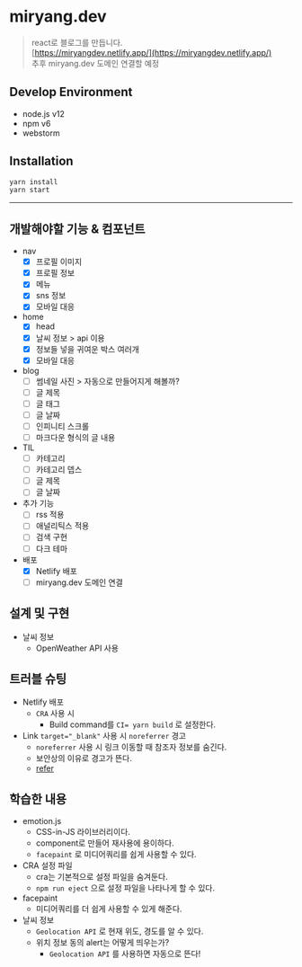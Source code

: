 # miryang.dev
> react로 블로그를 만듭니다.  
> [https://miryangdev.netlify.app/](https://miryangdev.netlify.app/)  
> 추후 miryang.dev 도메인 연결할 예정

## Develop Environment
- node.js v12
- npm v6
- webstorm

## Installation
```bash
yarn install
yarn start
```

---

## 개발해야할 기능 & 컴포넌트

- nav
  - [x] 프로필 이미지
  - [x] 프로필 정보
  - [x] 메뉴
  - [x] sns 정보
  - [x] 모바일 대응
- home
  - [x] head
  - [x] 날씨 정보 > api 이용
  - [x] 정보들 넣을 귀여운 박스 여러개
  - [x] 모바일 대응
- blog
  - [ ] 썸네일 사진 > 자동으로 만들어지게 해볼까?
  - [ ] 글 제목
  - [ ] 글 태그
  - [ ] 글 날짜
  - [ ] 인피니티 스크롤
  - [ ] 마크다운 형식의 글 내용
- TIL
  - [ ] 카테고리
  - [ ] 카테고리 뎁스
  - [ ] 글 제목
  - [ ] 글 날짜
- 추가 기능
  - [ ] rss 적용
  - [ ] 애널리틱스 적용
  - [ ] 검색 구현
  - [ ] 다크 테마
- 배포
  - [x] Netlify 배포
  - [ ] miryang.dev 도메인 연결
  
## 설계 및 구현

- 날씨 정보
  - OpenWeather API 사용

## 트러블 슈팅

- Netlify 배포
  - `CRA` 사용 시
    - Build command를 `CI= yarn build` 로 설정한다.
- Link `target="_blank"` 사용 시 `noreferrer` 경고
  - `noreferrer` 사용 시 링크 이동할 때 참조자 정보를 숨긴다.
  - 보안상의 이유로 경고가 뜬다.
  - [refer](https://velog.io/@devpark/Remark-Problem-Solving-Tabnabbing-noopener-noreferrer-last-update-2020.12.21)
  
## 학습한 내용
- emotion.js
  - CSS-in-JS 라이브러리이다.
  - component로 만들어 재사용에 용이하다.
  - `facepaint` 로 미디어쿼리를 쉽게 사용할 수 있다.
- CRA 설정 파일
  - cra는 기본적으로 설정 파일을 숨겨둔다.
  - `npm run eject` 으로 설정 파일을 나타나게 할 수 있다.
- facepaint
  - 미디어쿼리를 더 쉽게 사용할 수 있게 해준다.
- 날씨 정보
  - `Geolocation API` 로 현재 위도, 경도를 알 수 있다.
  - 위치 정보 동의 alert는 어떻게 띄우는가?
    - `Geolocation API` 를 사용하면 자동으로 뜬다!